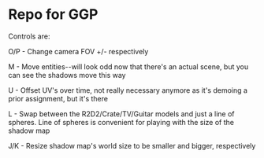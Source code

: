 # Repo for GGP

Controls are:

O/P - Change camera FOV +/- respectively

M - Move entities--will look odd now that there's an actual scene, but you can see the shadows move this way

U - Offset UV's over time, not really necessary anymore as it's demoing a prior assignment, but it's there

L - Swap between the R2D2/Crate/TV/Guitar models and just a line of spheres. Line of spheres is convenient for playing with the size of the shadow map

J/K - Resize shadow map's world size to be smaller and bigger, respectively
